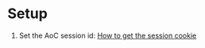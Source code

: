 

# Setup

1. Set the AoC session id: [How to get the session cookie](https://github.com/wimglenn/advent-of-code-wim/issues/1)
